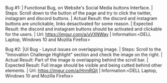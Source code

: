Bug #1:
 | Functional Bug, on Website's Social Media buttons Interface.
 | Steps: Scroll down to the button of the page and try to click the twitter, instagram and discord buttons.
 | Actual Result:  the discord and instagram buttons are unclickable, links desactivated for some reason.
 | Expected Result: the discord and instagram buttons should be activated and clickable for the users.
 | Url: https://imgur.com/a/uVXNWay
 | Information:<DELL Laptop, Windows 10 and Mozilla Firefox>

  Bug #2:
 |UI Bug - Layout issues on overlapping image.
 | Steps: Scroll to the "Innovation Challenge Highlight" section and check the image on the right.
 | Actual Result:  Part of the image is overlapping behind the scroll bar.
 | Expected Result: Full image should be visible and being cutted behind other elements.
 | Url: https://imgur.com/a/HrmRQjt
 | Information:<DELL Laptop, Windows 10 and Mozilla Firefox>


